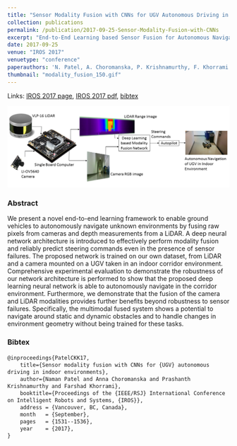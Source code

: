 ```yaml
---
title: "Sensor Modality Fusion with CNNs for UGV Autonomous Driving in Indoor Environments"
collection: publications
permalink: /publication/2017-09-25-Sensor-Modality-Fusion-with-CNNs
excerpt: "End-to-End Learning based Sensor Fusion for Autonomous Navigation in an indoor environment."
date: 2017-09-25
venue: "IROS 2017"
venuetype: "conference"
paperauthors: 'N. Patel, A. Choromanska, P. Krishnamurthy, F. Khorrami'
thumbnail: "modality_fusion_150.gif"
---
```


Links: [IROS 2017 page](https://ieeexplore.ieee.org/abstract/document/8205958), [IROS 2017 pdf](http://www.columbia.edu/~aec2163/NonFlash/Papers/SMF_CNN.pdf), [bibtex](#bibtex)

![Modality fusion framework overview](/images/modality_fusion_framework.png)

### Abstract

We present a novel end-to-end learning framework to enable ground vehicles to autonomously navigate unknown environments by fusing raw pixels from cameras and depth measurements from a LiDAR. A deep neural network architecture is introduced to effectively perform modality fusion and reliably predict steering commands even in the presence of sensor failures. The proposed network is trained on our own dataset, from LiDAR and a camera mounted on a UGV taken in an indoor corridor environment. Comprehensive experimental evaluation to demonstrate the robustness of our network architecture is performed to show that the proposed deep learning neural network is able to autonomously navigate in the corridor environment. Furthermore, we demonstrate that the fusion of the camera and LiDAR modalities provides further benefits beyond robustness to sensor failures. Specifically, the multimodal fused system shows a potential to navigate around static and dynamic obstacles and to handle changes in environment geometry without being trained for these tasks.

### Bibtex

    @inproceedings{PatelCKK17,
        title={Sensor modality fusion with CNNs for {UGV} autonomous driving in indoor environments},
        author={Naman Patel and Anna Choromanska and Prashanth Krishnamurthy and Farshad Khorrami},
        booktitle={Proceedings of the {IEEE/RSJ} International Conference on Intelligent Robots and Systems, {IROS}},
        address	= {Vancouver, BC, Canada},
        month	= {September},
        pages   = {1531--1536},
        year    = {2017},
    }
